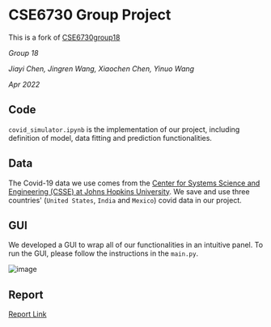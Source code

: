 # CSE6730 Group Project
This is a fork of [CSE6730group18](https://github.gatech.edu/ywang3781/CSE6730group18) 

*Group 18*

*Jiayi Chen, Jingren Wang, Xiaochen Chen, Yinuo Wang*

*Apr 2022*


## Code

`covid_simulator.ipynb` is the implementation of our project, including definition of model, data fitting and prediction functionalities.

## Data

The Covid-19 data we use comes from the [Center for Systems Science and Engineering (CSSE) at Johns Hopkins University](https://github.com/CSSEGISandData/COVID-19). 
We save and use three countries' (`United States`, `India` and `Mexico`) covid data in our project.

## GUI

We developed a GUI to wrap all of our functionalities in an intuitive panel. To run the GUI, please follow the instructions in the `main.py`.

![image](https://github.gatech.edu/storage/user/59858/files/5ab5f557-d137-47ca-8b82-3d3828f10bca)

## Report

[Report Link](https://github.gatech.edu/ywang3781/CSE6730group18/blob/main/cse6730_report.pdf)

